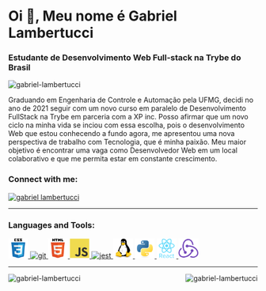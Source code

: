 <h1 align="left">Oi 👋, Meu nome é Gabriel Lambertucci</h1>

<h3 align="left">Estudante de Desenvolvimento Web Full-stack na Trybe do Brasil</h3>

<p align="left"> <img src="https://komarev.com/ghpvc/?username=gabriel-lambertucci&label=Profile%20views&color=0e75b6&style=flat" alt="gabriel-lambertucci" /> </p>


<p> Graduando em Engenharia de Controle e Automação pela UFMG, decidi no ano de 2021 seguir com um novo curso em paralelo de Desenvolvimento FullStack na Trybe em parceria com a XP inc. 
Posso afirmar que um novo ciclo na minha vida se inciou com essa escolha, pois o desenvolvimento Web que estou conhecendo a fundo agora, me apresentou uma nova perspectiva de trabalho com Tecnologia, que é minha paixão. Meu maior objetivo é encontrar uma vaga como Desenvolvedor Web em um local colaborativo e que me permita estar em constante crescimento. </p>

<h3 align="left">Connect with me:</h3>

<p align="left">
<a href="https://www.linkedin.com/in/gabriel-lambertucci/" target="_blank"><img align="center" src="https://raw.githubusercontent.com/rahuldkjain/github-profile-readme-generator/master/src/images/icons/Social/linked-in-alt.svg" alt="gabriel lambertucci" height="30" width="40" /></a>
</p>

---

<h3 align="left">Languages and Tools:</h3>

<p align="left"> <a href="https://www.w3schools.com/css/" target="_blank" rel="noreferrer"> <img src="https://raw.githubusercontent.com/devicons/devicon/master/icons/css3/css3-original-wordmark.svg" alt="css3" width="40" height="40"/> </a> <a href="https://git-scm.com/" target="_blank" rel="noreferrer"> <img src="https://www.vectorlogo.zone/logos/git-scm/git-scm-icon.svg" alt="git" width="40" height="40"/> </a> <a href="https://www.w3.org/html/" target="_blank" rel="noreferrer"> <img src="https://raw.githubusercontent.com/devicons/devicon/master/icons/html5/html5-original-wordmark.svg" alt="html5" width="40" height="40"/> </a> <a href="https://developer.mozilla.org/en-US/docs/Web/JavaScript" target="_blank" rel="noreferrer"> <img src="https://raw.githubusercontent.com/devicons/devicon/master/icons/javascript/javascript-original.svg" alt="javascript" width="40" height="40"/> </a> <a href="https://jestjs.io" target="_blank" rel="noreferrer"> <img src="https://www.vectorlogo.zone/logos/jestjsio/jestjsio-icon.svg" alt="jest" width="40" height="40"/> </a> <a href="https://www.linux.org/" target="_blank" rel="noreferrer"> <img src="https://raw.githubusercontent.com/devicons/devicon/master/icons/linux/linux-original.svg" alt="linux" width="40" height="40"/> </a> <a href="https://www.python.org" target="_blank" rel="noreferrer"> <img src="https://raw.githubusercontent.com/devicons/devicon/master/icons/python/python-original.svg" alt="python" width="40" height="40"/> </a> <a href="https://reactjs.org/" target="_blank" rel="noreferrer"> <img src="https://raw.githubusercontent.com/devicons/devicon/master/icons/react/react-original-wordmark.svg" alt="react" width="40" height="40"/> </a> <a href="https://redux.js.org" target="_blank" rel="noreferrer"> <img src="https://raw.githubusercontent.com/devicons/devicon/master/icons/redux/redux-original.svg" alt="redux" width="40" height="40"/> </a> </p>

---

<p><img align="left" src="https://github-readme-stats.vercel.app/api/top-langs?username=gabriel-lambertucci&show_icons=true&locale=en" alt="gabriel-lambertucci" /></p>

<p>&nbsp;<img align="right" src="https://github-readme-stats.vercel.app/api?username=gabriel-lambertucci&show_icons=true&locale=en" alt="gabriel-lambertucci" /></p>

